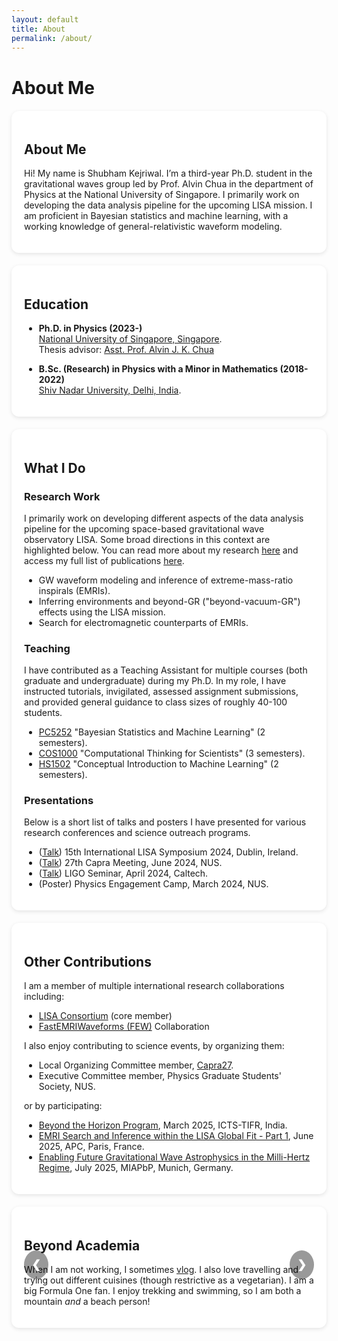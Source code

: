 ```yaml
---
layout: default
title: About
permalink: /about/
---
```


# About Me

<div class="bubble" markdown="1">

## About Me
Hi! My name is Shubham Kejriwal. I’m a third-year Ph.D. student in the gravitational waves group led by Prof. Alvin Chua in the department of Physics at the National University of Singapore. I primarily work on developing the data analysis pipeline for the upcoming LISA mission. I am proficient in Bayesian statistics and machine learning, with a working knowledge of general-relativistic waveform modeling.

</div>

<div class="bubble" markdown="1">

## Education
- **Ph.D. in Physics (2023-)**  
  [National University of Singapore, Singapore](https://www.nus.edu.sg/).  
  Thesis advisor: [Asst. Prof. Alvin J. K. Chua](https://www.physics.nus.edu.sg/faculty/chua-alvin-jk/)  

- **B.Sc. (Research) in Physics with a Minor in Mathematics (2018-2022)**  
  [Shiv Nadar University, Delhi, India](https://snu.edu.in/home/).  

</div>

<div class="bubble" markdown="1">

## What I Do
### Research Work
I primarily work on developing different aspects of the data analysis pipeline for the upcoming space-based gravitational wave observatory LISA. Some broad directions in this context are highlighted below. You can read more about my research [here](/shubham/research/) and access my full list of publications [here](/shubham/publications/).

- GW waveform modeling and inference of extreme-mass-ratio inspirals (EMRIs).  
- Inferring environments and beyond-GR ("beyond-vacuum-GR") effects using the LISA mission.  
- Search for electromagnetic counterparts of EMRIs.  

### Teaching
I have contributed as a Teaching Assistant for multiple courses (both graduate and undergraduate) during my Ph.D. In my role, I have instructed tutorials, invigilated, assessed assignment submissions, and provided general guidance to class sizes of roughly 40-100 students.  

- [PC5252](https://nusmods.com/courses/PC5252/bayesian-statistics-and-machine-learning) "Bayesian Statistics and Machine Learning" (2 semesters).  
- [COS1000](https://nusmods.com/courses/COS1000/computational-thinking-for-scientists) "Computational Thinking for Scientists" (3 semesters).  
- [HS1502](https://nusmods.com/courses/HS1502/conceptual-introduction-to-machine-learning) "Conceptual Introduction to Machine Learning" (2 semesters).  

### Presentations
Below is a short list of talks and posters I have presented for various research conferences and science outreach programs.  

- ([Talk](https://virtual.oxfordabstracts.com/event/5189/submission/77)) 15th International LISA Symposium 2024, Dublin, Ireland.  
- ([Talk](https://www.caprameeting.org/capra-meetings/capra-27)) 27th Capra Meeting, June 2024, NUS.  
- ([Talk](https://www.caltech.edu/campus-life-events/calendar/ligo-seminar-86)) LIGO Seminar, April 2024, Caltech.  
- (Poster) Physics Engagement Camp, March 2024, NUS.  

</div>

<div class="bubble" markdown="1">

## Other Contributions
I am a member of multiple international research collaborations including:  

- [LISA Consortium](https://www.lisamission.org/) (core member)  
- [FastEMRIWaveforms (FEW)](https://github.com/BlackHolePerturbationToolkit/FastEMRIWaveforms) Collaboration  

I also enjoy contributing to science events, by organizing them:  

- Local Organizing Committee member, [Capra27](https://www.caprameeting.org/capra-meetings/capra-27).  
- Executive Committee member, Physics Graduate Students' Society, NUS.  

or by participating:  

- [Beyond the Horizon Program](https://icts.res.in/program/beyondhorizon), March 2025, ICTS-TIFR, India.  
- [EMRI Search and Inference within the LISA Global Fit - Part 1](https://indico.in2p3.fr/event/34916/overview), June 2025, APC, Paris, France.  
- [Enabling Future Gravitational Wave Astrophysics in the Milli-Hertz Regime](https://www.munich-iapbp.de/activities/activities-2025/gravitational-waves), July 2025, MIAPbP, Munich, Germany.  

</div>

<div class="bubble" markdown="1">

## Beyond Academia
<div class="gallery-container">
  <button class="gallery-btn prev" onclick="plusSlides(-1)">&#10094;</button>
  
  <div class="gallery-slide fade">
    <img src="{{ site.baseurl }}/assets/icecave.jpg" alt="Iceland Ice Cave">
    <div class="caption">Inside an ice cave on Katla Glacier, Iceland.</div>
  </div>

  <div class="gallery-slide fade">
    <img src="{{ site.baseurl }}/assets/mtbromo.jpg" alt="Mt Bromo Portrait">
    <div class="caption">A view of Mt. Bromo, Indonesia.</div>
  </div>

  <div class="gallery-slide fade">
    <img src="{{ site.baseurl }}/assets/joshuatree.jpg" alt="Joshua Tree National Park">
    <div class="caption">The night sky in Joshua Tree National Park, USA.</div>
  </div>

  <div class="gallery-slide fade">
    <img src="{{ site.baseurl }}/assets/krabi.jpg" alt="Krabi Beach">
    <div class="caption">Ao Nang Beach, Krabi, Thailand.</div>
  </div>

  <div class="gallery-slide fade">
    <img src="{{ site.baseurl }}/assets/swissalps.jpg" alt="Alpine Range from Pilatus">
    <div class="caption">A view of the Alpine Range from Mt. Pilatus, Switzerland.</div>
  </div>

  <div class="gallery-slide fade">
    <img src="{{ site.baseurl }}/assets/bambooforestjapan.jpg" alt="Bamboo forest Japan">
    <div class="caption">Inside a Bamboo Forest near Kyoto, Japan.</div>
  </div>

  <button class="gallery-btn next" onclick="plusSlides(1)">&#10095;</button>
</div>

When I am not working, I sometimes [vlog](https://www.youtube.com/@ShubhamKejriwal). I also love travelling and trying out different cuisines (though restrictive as a vegetarian). I am a big Formula One fan. I enjoy trekking and swimming, so I am both a mountain *and* a beach person!

</div>

<style>
.bubble {
  background: #fff;
  border-radius: 12px;
  padding: 20px;
  margin: 20px 0;
  box-shadow: 0 2px 6px rgba(0,0,0,0.1);
}
.gallery-container { position: relative; max-width: 600px; margin: auto; }
.gallery-slide { display: none; text-align: center; }
.gallery-slide img { width: 100%; border-radius: 8px; box-shadow: 0 2px 6px rgba(0,0,0,0.3); }
.caption { margin-top: 0.5rem; font-style: italic; font-size: 0.9rem; color: #555; }
.gallery-btn {
  cursor: pointer; position: absolute; top: 50%;
  padding: 12px; margin-top: -22px; color: white; font-weight: bold;
  font-size: 18px; border: none; background: rgba(0,0,0,0.4);
  border-radius: 50%; user-select: none; transition: 0.3s;
}
.gallery-btn:hover { background: rgba(0,0,0,0.8); }
.prev { left: 0; } .next { right: 0; }
</style>

<script>
let slideIndex = 0;
showSlides();
function plusSlides(n) { slideIndex += n - 1; showSlides(); }
function showSlides() {
  let slides = document.getElementsByClassName("gallery-slide");
  for (let i = 0; i < slides.length; i++) { slides[i].style.display = "none"; }
  slideIndex++;
  if (slideIndex > slides.length) { slideIndex = 1 }
  if (slideIndex < 1) { slideIndex = slides.length }
  slides[slideIndex-1].style.display = "block";
  setTimeout(showSlides, 10000);
}
</script>

